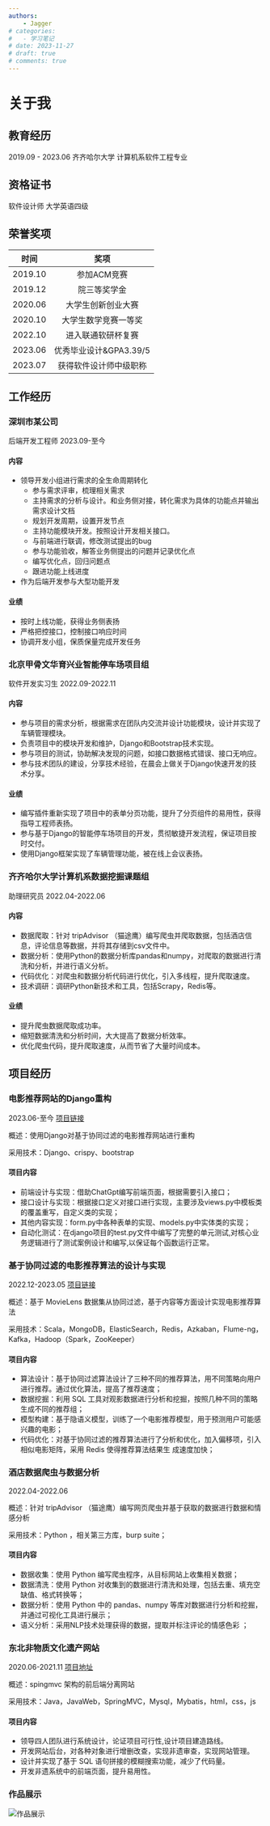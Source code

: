 ```yaml
---
authors: 
    - Jagger
# categories:
#   - 学习笔记
# date: 2023-11-27 
# draft: true
# comments: true
---
```

# 关于我

## 教育经历

2019.09 - 2023.06 齐齐哈尔大学 计算机系软件工程专业

## 资格证书

软件设计师 大学英语四级

## 荣誉奖项

| 时间    |          奖项          |
| ------- | :--------------------: |
| 2019.10 |      参加ACM竞赛       |
| 2019.12 |      院三等奖学金      |
| 2020.06 |   大学生创新创业大赛   |
| 2020.10 |  大学生数学竞赛一等奖  |
| 2022.10 |   进入联通软研杯复赛   |
| 2023.06 | 优秀毕业设计&GPA3.39/5 |
| 2023.07 | 获得软件设计师中级职称 |

## 工作经历


### **深圳市某公司**
后端开发工程师 2023.09-至今
#### 内容
- 领导开发小组进行需求的全生命周期转化
  - 参与需求评审，梳理相关需求
  - 主持需求的分析与设计。和业务侧对接，转化需求为具体的功能点并输出需求设计文档
  - 规划开发周期，设置开发节点
  - 主持功能模块开发。按照设计开发相关接口。
  - 与前端进行联调，修改测试提出的bug
  - 参与功能验收，解答业务侧提出的问题并记录优化点
  - 编写优化点，回归问题点
  - 跟进功能上线进度
- 作为后端开发参与大型功能开发
#### 业绩
- 按时上线功能，获得业务侧表扬
- 严格把控接口，控制接口响应时间
- 协调开发小组，保质保量完成开发任务


### **北京甲骨文华育兴业智能停车场项目组**

软件开发实习生 2022.09-2022.11

#### 内容

- 参与项目的需求分析，根据需求在团队内交流并设计功能模块，设计并实现了车辆管理模块。
- 负责项目中的模块开发和维护，Django和Bootstrap技术实现。
- 参与项目的测试，协助解决发现的问题，如接口数据格式错误、接口无响应。
- 参与技术团队的建设，分享技术经验，在晨会上做关于Django快速开发的技术分享。

#### 业绩

- 编写插件重新实现了项目中的表单分页功能，提升了分页组件的易用性，获得指导工程师表扬。
- 参与基于Django的智能停车场项目的开发，贯彻敏捷开发流程，保证项目按时交付。
- 使用Django框架实现了车辆管理功能，被在线上会议表扬。

### **齐齐哈尔大学计算机系数据挖掘课题组**

助理研究员 2022.04-2022.06

#### 内容

- 数据爬取：针对 tripAdvisor （猫途鹰）编写爬虫并爬取数据，包括酒店信息，评论信息等数据，并将其存储到csv文件中。
- 数据分析：使用Python的数据分析库pandas和numpy，对爬取的数据进行清洗和分析，并进行语义分析。
- 代码优化：对爬虫和数据分析代码进行优化，引入多线程，提升爬取速度。
- 技术调研：调研Python新技术和工具，包括Scrapy，Redis等。

#### 业绩

- 提升爬虫数据爬取成功率。
- 缩短数据清洗和分析时间，大大提高了数据分析效率。
- 优化爬虫代码，提升爬取速度，从而节省了大量时间成本。

## 项目经历

### **电影推荐网站的Django重构**

2023.06-至今
[项目链接](https://github.com/jagger235711/MovieRecommedationWeb)

概述：使用Django对基于协同过滤的电影推荐网站进行重构

采用技术：Django、crispy、bootstrap

#### 项目内容

- 前端设计与实现：借助ChatGpt编写前端页面，根据需要引入接口；
- 接口设计与实现：根据接口定义对接口进行实现，主要涉及views.py中模板类的覆盖重写，自定义类的实现；
- 其他内容实现：form.py中各种表单的实现、models.py中实体类的实现；
- 自动化测试：在django项目的test.py文件中编写了完整的单元测试,对核心业务逻辑进行了测试案例设计和编写,以保证每个函数运行正常。

### **基于协同过滤的电影推荐算法的设计与实现**

2022.12-2023.05
[项目链接](https://github.com/jagger235711/MovieRecommendSystem)

概述：基于 MovieLens 数据集从协同过滤，基于内容等方面设计实现电影推荐算法

采用技术：Scala，MongoDB，ElasticSearch，Redis，Azkaban，Flume-ng，Kafka，Hadoop（Spark，ZooKeeper）

#### 项目内容

- 算法设计：基于协同过滤算法设计了三种不同的推荐算法，用不同策略向用户进行推荐。通过优化算法，提高了推荐速度；
- 数据挖掘：利用 SQL 工具对观影数据进行分析和挖掘，按照几种不同的策略生成不同的推荐组；
- 模型构建：基于隐语义模型，训练了一个电影推荐模型，用于预测用户可能感兴趣的电影；
- 代码优化：对基于协同过滤的推荐算法进行了分析和优化，加入偏移项，引入相似电影矩阵，采用 Redis 使得推荐算法结果生
成速度加快；

### **酒店数据爬虫与数据分析**

2022.04-2022.06

概述：针对 tripAdvisor （猫途鹰）编写网页爬虫并基于获取的数据进行数据和情感分析

采用技术：Python ，相关第三方库，burp suite；

#### 项目内容

- 数据收集：使用 Python 编写爬虫程序，从目标网站上收集相关数据；
- 数据清洗：使用 Python 对收集到的数据进行清洗和处理，包括去重、填充空缺值、格式转换等；
- 数据分析：使用 Python 中的 pandas、numpy 等库对数据进行分析和挖掘，并通过可视化工具进行展示；
- 语义分析：采用NLP技术处理获得的数据，提取并标注评论的情感色彩 ；

### **东北非物质文化遗产网站**

2020.06-2021.11
[项目地址](https://github.com/jagger235711/FY)

概述：spingmvc 架构的前后端分离网站

采用技术：Java，JavaWeb，SpringMVC，Mysql，Mybatis，html，css，js

#### 项目内容

- 领导四人团队进行系统设计，论证项目可行性,设计项目建造路线。
- 开发网站后台，对各种对象进行增删改查，实现非遗审查，实现网站管理。
- 设计并实现了基于 SQL 语句拼接的模糊搜索功能，减少了代码量。
- 开发非遗系统中的前端页面，提升易用性。

### 作品展示

![作品展示](https://cdn.jsdelivr.net/gh/jagger235711/coooool/img/20231105212747.png)
